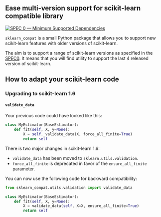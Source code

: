 ## Ease multi-version support for scikit-learn compatible library

[![SPEC 0 — Minimum Supported Dependencies](https://img.shields.io/badge/SPEC-0-green?labelColor=%23004811&color=%235CA038)](https://scientific-python.org/specs/spec-0000/)

`sklearn_compat` is a small Python package that allows you to support new
scikit-learn features with older versions of scikit-learn.

The aim is to support a range of scikit-learn versions as specified in the
[SPEC0](https://scientific-python.org/specs/spec-0000/). It means that you will find
utility to support the last 4 released version of scikit-learn.

## How to adapt your scikit-learn code

### Upgrading to scikit-learn 1.6

#### `validate_data`

Your previous code could have looked like this:

```python
class MyEstimator(BaseEstimator):
    def fit(self, X, y=None):
        X = self._validate_data(X, force_all_finite=True)
        return self
```

There is two major changes in scikit-learn 1.6:

- `validate_data` has been moved to `sklearn.utils.validation`.
- `force_all_finite` is deprecated in favor of the `ensure_all_finite` parameter.

You can now use the following code for backward compatibility:

```python
from sklearn_compat.utils.validation import validate_data

class MyEstimator(BaseEstimator):
    def fit(self, X, y=None):
        X = validate_data(self, X=X, ensure_all_finite=True)
        return self
```
